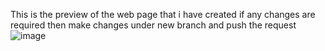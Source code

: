 
This is the preview of the web page that i have created if any changes are required then make changes under new branch and push the request 
![image](https://github.com/Bosch-IIITR/Bosch/assets/93890181/0424a844-f7a9-46a0-a33b-66bcd668055c)

